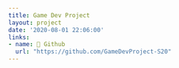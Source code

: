 ```yaml
---
title: Game Dev Project
layout: project
date: '2020-08-01 22:06:00'
links:
- name: 🤖 Github
  url: "https://github.com/GameDevProject-S20"
---
```


